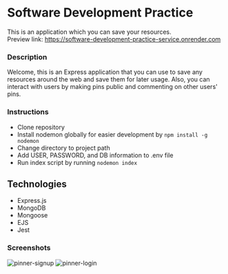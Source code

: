# Software Development Practice

This is an application which you can save your resources.  
Preview link: https://software-development-practice-service.onrender.com

### Description
Welcome, this is an Express application that you can use to save any resources around the web and save them for later usage. Also, you can interact with users by making pins public and commenting on other users' pins.

### Instructions
- Clone repository
- Install nodemon globally for easier development by `npm install -g nodemon`
- Change directory to project path
- Add USER, PASSWORD, and DB information to .env file
- Run index script by running `nodemon index`

## Technologies
- Express.js
- MongoDB
- Mongoose
- EJS
- Jest

### Screenshots
![pinner-signup](https://user-images.githubusercontent.com/52973879/200196415-4eb36f9a-94be-438e-9349-d43e6474de65.png)
![pinner-login](https://user-images.githubusercontent.com/52973879/200196413-6eeaefe1-f807-4a74-92e6-973a1d033afa.png)
